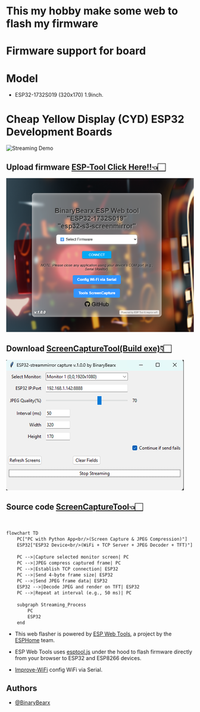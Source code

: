 # This my hobby make some web to flash my firmware
# Firmware support for board 
# Model
- ESP32-1732S019 (320x170) 1.9inch.
# Cheap Yellow Display (CYD) ESP32 Development Boards

![Streaming Demo](./image/ESP32-1732S019.avif)

## Upload firmware [ESP-Tool Click Here!!👈🏻](https://binarybearzz.github.io/esp-tool-s3screenmirror/)
![Streaming Demo](./image/web-esp-tool.png)

## Download [ScreenCaptureTool(Build exe)👇🏻](https://binarybearzz.github.io/esp-tool-s3screenmirror/tools/esp32-streammirrorcapture-continue.exe)

![Streaming Demo](./image/streammirrorcapture.png)

## Source code [ScreenCaptureTool👈🏻](https://github.com/BinaryBearzz/esp-tool-s3screenmirror/tree/main/tools/esp32-streammirrorcapture-continue.py)
<br>

```mermaid
flowchart TD
    PC["PC with Python App<br/>(Screen Capture & JPEG Compression)"]
    ESP32["ESP32 Device<br/>(WiFi + TCP Server + JPEG Decoder + TFT)"]

    PC -->|Capture selected monitor screen| PC
    PC -->|JPEG compress captured frame| PC
    PC -->|Establish TCP connection| ESP32
    PC -->|Send 4-byte frame size| ESP32
    PC -->|Send JPEG frame data| ESP32
    ESP32 -->|Decode JPEG and render on TFT| ESP32
    PC -->|Repeat at interval (e.g., 50 ms)| PC

    subgraph Streaming_Process
        PC
        ESP32
    end

```

- This web flasher is powered by [ESP Web Tools](https://github.com/esphome/esp-web-tools), a project by the [ESPHome](https://github.com/esphome) team.

- ESP Web Tools uses [esptool.js](https://github.com/esphome/esp-web-tools/tree/main/esptool-js) under the hood to flash firmware directly from your browser to ESP32 and ESP8266 devices.

- [Improve-WiFi](https://www.improv-wifi.com/serial) config WiFi via Serial.

## Authors

- [@BinaryBearx](https://github.com/BinaryBearzz)
